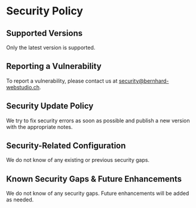 # Security Policy

## Supported Versions

Only the latest version is supported.

## Reporting a Vulnerability

To report a vulnerability, please contact us at security@bernhard-webstudio.ch.

## Security Update Policy

We try to fix security errors as soon as possible and publish a new version with the appropriate notes.

## Security-Related Configuration

We do not know of any existing or previous security gaps.

## Known Security Gaps & Future Enhancements

We do not know of any security gaps. Future enhancements will be added as needed.
